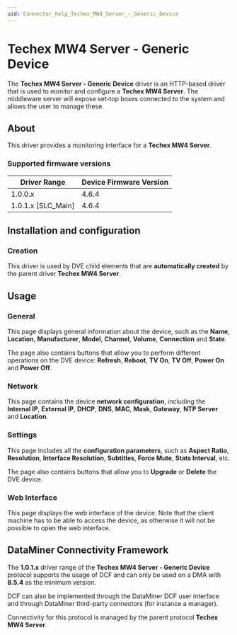 ```yaml
---
uid: Connector_help_Techex_MW4_Server_-_Generic_Device
---
```


# Techex MW4 Server - Generic Device

The **Techex MW4 Server - Generic Device** driver is an HTTP-based driver that is used to monitor and configure a **Techex MW4 Server**. The middleware server will expose set-top boxes connected to the system and allows the user to manage these.

## About

This driver provides a monitoring interface for a **Techex MW4 Server**.

### Supported firmware versions

| **Driver Range**     | **Device Firmware Version** |
|----------------------|-----------------------------|
| 1.0.0.x              | 4.6.4                       |
| 1.0.1.x \[SLC_Main\] | 4.6.4                       |

## Installation and configuration

### Creation

This driver is used by DVE child elements that are **automatically created** by the parent driver **Techex MW4 Server**.

## Usage

### General

This page displays general information about the device, such as the **Name**, **Location**, **Manufacturer**, **Model**, **Channel**, **Volume**, **Connection** and **State**.

The page also contains buttons that allow you to perform different operations on the DVE device: **Refresh**, **Reboot**, **TV On**, **TV Off**, **Power On** and **Power Off**.

### Network

This page contains the device **network configuration**, including the **Internal IP**, **External IP**, **DHCP**, **DNS**, **MAC**, **Mask**, **Gateway**, **NTP Server** and **Location**.

### Settings

This page includes all the **configuration parameters**, such as **Aspect Ratio**, **Resolution**, **Interface Resolution**, **Subtitles**, **Force Mute**, **Stats Interval**, etc.

The page also contains buttons that allow you to **Upgrade** or **Delete** the DVE device.

### Web Interface

This page displays the web interface of the device. Note that the client machine has to be able to access the device, as otherwise it will not be possible to open the web interface.

## DataMiner Connectivity Framework

The **1.0.1.x** driver range of the **Techex MW4 Server - Generic Device** protocol supports the usage of DCF and can only be used on a DMA with **8.5.4** as the minimum version.

DCF can also be implemented through the DataMiner DCF user interface and through DataMiner third-party connectors (for instance a manager).

Connectivity for this protocol is managed by the parent protocol **Techex MW4 Server**.
